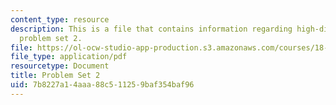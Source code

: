 ```yaml
---
content_type: resource
description: This is a file that contains information regarding high-dimensional statistics
  problem set 2.
file: https://ol-ocw-studio-app-production.s3.amazonaws.com/courses/18-s997-high-dimensional-statistics-spring-2015/7b8227a14aaa88c511259baf354baf96_MIT18_S997S15_Assignment2.pdf
file_type: application/pdf
resourcetype: Document
title: Problem Set 2
uid: 7b8227a1-4aaa-88c5-1125-9baf354baf96
---
```

